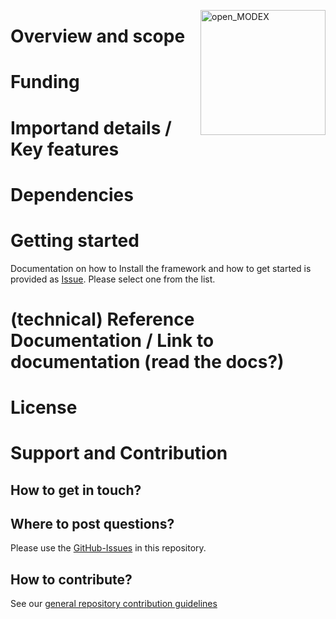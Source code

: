 <a href="https://reiner-lemoine-institut.de/open_modex/"><img align="right" width="200" height="200" src="https://avatars2.githubusercontent.com/u/47811754?s=200&v=4" alt="open_MODEX"></a>


# Overview and scope

# Funding

# Importand details / Key features

# Dependencies

# Getting started
Documentation on how to Install the framework and how to get started is provided as [Issue](https://github.com/open-modex/models/issues?q=label%3AOSeMOSYS-framework-dev-docs+label%3AOSeMOSYS-model-dev-docs). Please select one from the list.

# (technical) Reference Documentation / Link to documentation (read the docs?)

# License

# Support and Contribution

## How to get in touch? 

## Where to post questions?
Please use the [GitHub-Issues](https://github.com/open-modex/models/issues/new/choose) in this repository.

## How to contribute?
See our [general repository contribution guidelines](https://github.com/open-modex/models/blob/develop/CONTRIBUTING.md)